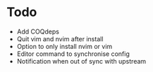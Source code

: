 # Todo
- Add COQdeps
- Quit vim and nvim after install
- Option to only install nvim or vim
- Editor command to synchronise config
- Notification when out of sync with upstream
